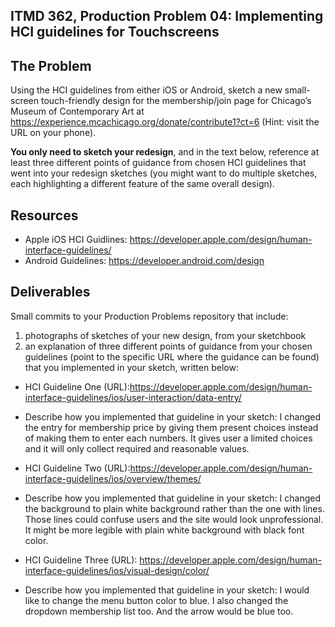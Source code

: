 ## ITMD 362, Production Problem 04: Implementing HCI guidelines for Touchscreens

## The Problem

Using the HCI guidelines from either iOS or Android, sketch a new small-screen touch-friendly design
for the membership/join page for Chicago’s Museum of Contemporary Art at
https://experience.mcachicago.org/donate/contribute1?ct=6 (Hint: visit the URL on your phone).

**You only need to sketch your redesign**, and in the text below, reference at least three different
points of guidance from chosen HCI guidelines that went into your redesign sketches (you might
want to do multiple sketches, each highlighting a different feature of the same overall design).

## Resources

* Apple iOS HCI Guidlines:
  https://developer.apple.com/design/human-interface-guidelines/
* Android Guidelines:
  https://developer.android.com/design

## Deliverables

Small commits to your Production Problems repository that include:

1. photographs of sketches of your new design, from your sketchbook
2. an explanation of three different points of guidance from your chosen guidelines (point to the
   specific URL where the guidance can be found) that you implemented in your sketch, written below:

* HCI Guideline One (URL):https://developer.apple.com/design/human-interface-guidelines/ios/user-interaction/data-entry/
* Describe how you implemented that guideline in your sketch:
I changed the entry for membership price by giving them present choices instead of making them to enter each numbers. It gives user a limited choices and it will only collect required and reasonable values.

* HCI Guideline Two (URL):https://developer.apple.com/design/human-interface-guidelines/ios/overview/themes/
* Describe how you implemented that guideline in your sketch: I changed the background to plain white background rather than the one with lines. Those lines could confuse users and the site would look unprofessional. It might be more legible with plain white background with black font color.

* HCI Guideline Three (URL): https://developer.apple.com/design/human-interface-guidelines/ios/visual-design/color/
* Describe how you implemented that guideline in your sketch: I would like to change the menu button color to blue. I also changed the dropdown membership list too. And the arrow would be blue too.
